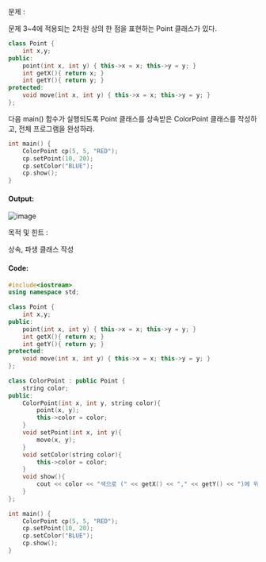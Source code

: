 문제 :

문제 3~4에 적용되는 2차원 상의 한 점을 표현하는 Point 클래스가 있다.
```cpp
class Point {
    int x,y;
public:
    point(int x, int y) { this->x = x; this->y = y; }
    int getX(){ return x; }
    int getY(){ return y; }
protected:
    void move(int x, int y) { this->x = x; this->y = y; }
};
```
다음 main() 함수가 실행되도록 Point 클래스를 상속받은 ColorPoint 클래스를 작성하고, 전체 프로그램을 완성하라.
```cpp
int main() {
    ColorPoint cp(5, 5, "RED");
    cp.setPoint(10, 20);
    cp.setColor("BLUE");
    cp.show();
}
```
#### Output:
![image](https://img1.daumcdn.net/thumb/R1280x0/?scode=mtistory2&fname=https%3A%2F%2Fk.kakaocdn.net%2Fdn%2Fdrkofg%2FbtqCzAxB9Rc%2F9qaPgJEyeckWZobHcpIvkK%2Fimg.png)

목적 및 힌트 :

상속, 파생 클래스 작성

#### Code:
```cpp
#include<iostream>
using namespace std;
 
class Point {
    int x,y;
public:
    point(int x, int y) { this->x = x; this->y = y; }
    int getX(){ return x; }
    int getY(){ return y; }
protected:
    void move(int x, int y) { this->x = x; this->y = y; }
};
    
class ColorPoint : public Point {
    string color;
public:
    ColorPoint(int x, int y, string color){
        point(x, y);
        this->color = color;
    }
    void setPoint(int x, int y){
        move(x, y);
    }
    void setColor(string color){
        this->color = color;
    }
    void show(){
        cout << color << "색으로 (" << getX() << "," << getY() << ")에 위치한 점입니다."; 
    }
};
 
int main() {
    ColorPoint cp(5, 5, "RED");
    cp.setPoint(10, 20);
    cp.setColor("BLUE");
    cp.show();
}
```



